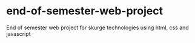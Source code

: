 # end-of-semester-web-project
 End of semester web project for skurge technologies using html, css and javascript
